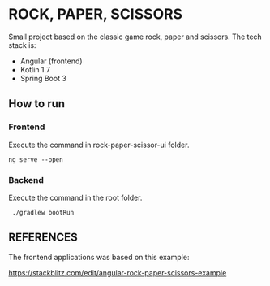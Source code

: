 # ROCK, PAPER, SCISSORS

Small project based on the classic game rock, paper and scissors. The tech stack is:

- Angular (frontend)
- Kotlin 1.7
- Spring Boot 3

## How to run
### Frontend
Execute the command in rock-paper-scissor-ui folder.

    ng serve --open

### Backend
Execute the command in the root folder.

     ./gradlew bootRun

## REFERENCES

The frontend applications was based on this example:

https://stackblitz.com/edit/angular-rock-paper-scissors-example